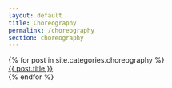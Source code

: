 ```yaml
---
layout: default
title: Choreography
permalink: /choreography
section: choreography
---
```

<div class="blog-container">
  {% for post in site.categories.choreography %}
    <section class="{{ post.categories }}" id="{{ post.categories }}">
      <div class="section-container blog-scroll">
        <!-- <div class="{{ post.categories }}"> -->
        <div class="blog-content">
          <a href="{{ post.url }}" class="post-url"> </a>
            <img src="{{- post.image | relative_url -}}" alt="" class="post-featured-images">
         <div><a href="{{ post.url }}" class="blog-title">{{ post.title }}</a></div>
        </div>
      </div>
    </section>
  {% endfor %}
</div>
